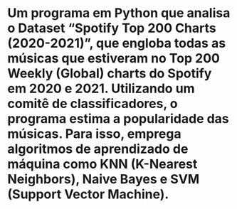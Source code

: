 # Um programa em Python que analisa o Dataset “Spotify Top 200 Charts (2020-2021)”, que engloba todas as músicas que estiveram no Top 200 Weekly (Global) charts do Spotify em 2020 e 2021. Utilizando um comitê de classificadores, o programa estima a popularidade das músicas. Para isso, emprega algoritmos de aprendizado de máquina como KNN (K-Nearest Neighbors), Naive Bayes e SVM (Support Vector Machine).
